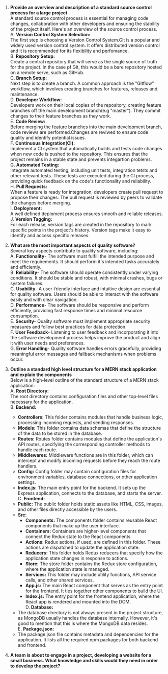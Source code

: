 1. **Provide an overview and description of a standard source control process for a large project**  
A standard source control process is essential for managing code changes, collaboration with other developers and ensuring the stability of the project itself. Here's an overview of the source control process.  
A. **Version Control System Selection:**  
The first step is choosing a Version Control System.Git is a popular and widely used version control system. It offers distributed version control and it is recommended for its flexibility and perfomance.  
B. **Repository Setup:**  
Create a central repository that will serve as the single source of truth for the project. In the case pf Git, this would be a bare repository hosted on a remote serve, such as GitHub.  
C. **Branch Setup:**  
Next step is to create a branch. A common approach is the "Gitflow" workflow, which involves creating branches for features, releases and maintenance.  
D. **Developer Workflow:**  
Developers work on their local copies of the repository, creating feature branches off the main development branch(e.g "master"). They commit changes to their feature branches as they work.  
E. **Code Review:**  
Before merging the feature branches into the main development branch, code reviews are performed.Changes are reviwed to ensure code quality and identify potential issues.  
F. **Continuous Integration(CI):**  
Implement a CI system that automatically builds and tests code changes when new code is pushed to the repository. This ensures that the project remains in a stable state and prevents integartion problems.  
G. **Automated Testing:**  
Integrate automated testing, including unit tests, integration tetsts and other relevant tests. These tests are executed during the CI process, providing quick feedback on the code's functionality and reliability.  
H. **Pull Requests:**  
When a feature is ready for integration, developers create pull request to propose their changes. The pull request is reviewed by peers to validate the changes before merging.  
I. **Deployment:**  
A well defined deploment process ensures smooth and reliable releases.  
J. **Version Tagging:**  
For each release, version tags are created in the repository to mark specific points in the project's history. Version tags make it easy to identify and access specific releases. 

2. **What are the most important aspects of quality software?**  
Several key aspects contribute to quality software, including:  
A. **Functionality**- The software must fulfill the intended purpose and meet the requirements. It should perform it's intended tasks accurately and efficiently.  
B. **Reliability**- The software should operate consistently under varying conditions. It should be stable and robust, with minimal crashes, bugs or system failures.  
C. **Usability**- A user-friendly interface and intuitive design are essential for quality software. Users should be able to interact with the software easily and with clear navigation.  
D. **Performance**- The software should be responsive and perform efficiently, providing fast response times and minimal resource consumption.   
E. **Security**- Quality software must implement appropriate security measures and follow best practices for data protection.  
F. **User Feedback**- Listening to user feedback and incorporating it into the software development process helps improve the product and align it with user needs and preferences.  
G. **Error Handling**- Quality software handles errors gracefully, providing meaningful error messages and fallback mechanisms when problems occur.  

3. **Outline a standard high level structure for a MERN stack application and explain the components**  
Below is a high-level outline of the standard structure of a MERN stack application:  
A. **Root Directory:**  
The root directory contains configuration files and other top-level files necessary for the application.  
B. **Backend:**  
   - **Controllers:** This folder contains modules that handle business logic, processing incoming requests, and sending responses.  
   - **Models:** This folder contains data schemas that define the structure of the data to be stored in the database.  
   - **Routes:** Routes folder contains modules that define the application's API routes, specifying the corresponding controller methods to handle each route.  
   - **Middlewares:** Middleware functions are in this folder, which can intercept and modify incoming requests before they reach the route handlers.  
   - **Config:** Config folder may contain configuration files for environment variables, database connections, or other application settings.  
   - **Index.js:** The main entry point for the backend. It sets up the Express application, connects to the database, and starts the server.  
C. **Frontend:**  
   - **Public:** The public folder holds static assets like HTML, CSS, images, and other files directly accessible by the users.  
   - **Src:**  
     - **Components:** The components folder contains reusable React components that make up the user interface.  
     - **Containers:** Containers are higher-level components that connect the Redux state to the React components.  
     - **Actions:** Redux actions, if used, are defined in this folder. These actions are dispatched to update the application state.  
     - **Reducers:** This folder holds Redux reducers that specify how the application state changes in response to actions.  
     - **Store:** The store folder contains the Redux store configuration, where the application state is managed.  
     - **Services:** This folder may include utility functions, API service calls, and other shared services.  
     - **App.js:** The main React component  that serves as the entry point for the frontend. It ties together other components to build the UI.  
     - **Index.js:** The entry point for the frontend application, where the React app is rendered and mounted into the DOM.  
D. **Database:**  
    - The database directory is not always present in the project structure, as MongoDB usually handles the database internally. However, it's good to mention that this is where the MongoDB data resides.  
E. **Package.json:**  
   - The package.json file contains metadata and dependencies for the application. It lists all the required npm packages for both backend and frontend.  

4. **A team is about to engage in a project, developing a website for a small business. What knowledge and skills would they need in order to develop the project?**
